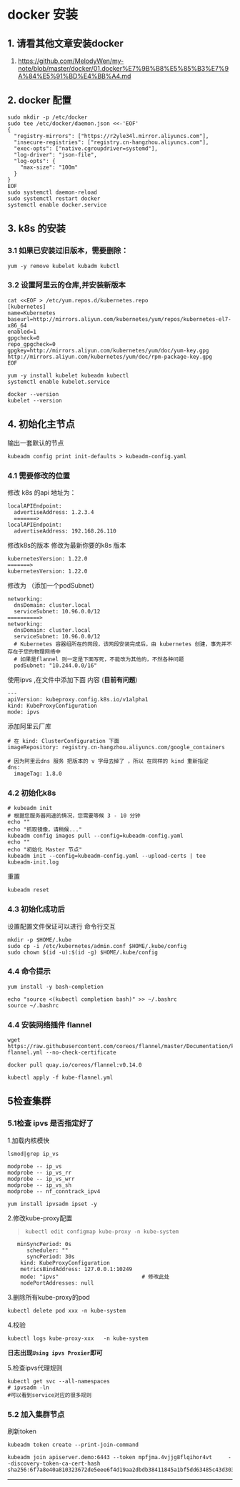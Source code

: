 # docker 安装
## 1. 请看其他文章安装docker
1. https://github.com/MelodyWen/my-note/blob/master/docker/01.docker%E7%9B%B8%E5%85%B3%E7%9A%84%E5%91%BD%E4%BB%A4.md


## 2. docker 配置
```
sudo mkdir -p /etc/docker
sudo tee /etc/docker/daemon.json <<-'EOF'
{
  "registry-mirrors": ["https://r2yle34l.mirror.aliyuncs.com"],
  "insecure-registries": ["registry.cn-hangzhou.aliyuncs.com"], 
  "exec-opts": ["native.cgroupdriver=systemd"],
  "log-driver": "json-file",
  "log-opts": {
    "max-size": "100m"
  }
}
EOF
sudo systemctl daemon-reload
sudo systemctl restart docker
systemctl enable docker.service
```

## 3. k8s 的安装 
### 3.1 如果已安装过旧版本，需要删除：
```
yum -y remove kubelet kubadm kubctl
```

### 3.2 设置阿里云的仓库,并安装新版本
```
cat <<EOF > /etc/yum.repos.d/kubernetes.repo
[kubernetes]
name=Kubernetes
baseurl=http://mirrors.aliyun.com/kubernetes/yum/repos/kubernetes-el7-x86_64
enabled=1
gpgcheck=0
repo_gpgcheck=0
gpgkey=http://mirrors.aliyun.com/kubernetes/yum/doc/yum-key.gpg http://mirrors.aliyun.com/kubernetes/yum/doc/rpm-package-key.gpg
EOF
```
```
yum -y install kubelet kubeadm kubectl
systemctl enable kubelet.service

docker --version
kubelet --version
```

## 4. 初始化主节点
输出一套默认的节点
```
kubeadm config print init-defaults > kubeadm-config.yaml
```
### 4.1 需要修改的位置
修改 k8s 的api 地址为：
```
localAPIEndpoint:
  advertiseAddress: 1.2.3.4
  =======>
localAPIEndpoint:
  advertiseAddress: 192.168.26.110
```
修改k8s的版本 修改为最新你要的k8s 版本
```
kubernetesVersion: 1.22.0
=======>
kubernetesVersion: 1.22.0  
```

修改为 （添加一个podSubnet）
```
networking:
  dnsDomain: cluster.local
  serviceSubnet: 10.96.0.0/12
==========>
networking:
  dnsDomain: cluster.local
  serviceSubnet: 10.96.0.0/12  
  # Kubernetes 容器组所在的网段，该网段安装完成后，由 kubernetes 创建，事先并不存在于您的物理网络中
  # 如果是flannel 则一定是下面写死，不能改为其他的，不然各种问题
  podSubnet: "10.244.0.0/16"    
```
使用ipvs ,在文件中添加下面 内容 (**目前有问题**)
```
---
apiVersion: kubeproxy.config.k8s.io/v1alpha1
kind: KubeProxyConfiguration
mode: ipvs
```
添加阿里云厂库
```
# 在 kind: ClusterConfiguration 下面
imageRepository: registry.cn-hangzhou.aliyuncs.com/google_containers

# 因为阿里云dns 服务 把版本的 v 字母去掉了 ，所以 在同样的 kind 重新指定
dns:
  imageTag: 1.8.0
```
### 4.2 初始化k8s
```
# kubeadm init
# 根据您服务器网速的情况，您需要等候 3 - 10 分钟
echo ""
echo "抓取镜像，请稍候..."
kubeadm config images pull --config=kubeadm-config.yaml
echo ""
echo "初始化 Master 节点"
kubeadm init --config=kubeadm-config.yaml --upload-certs | tee kubeadm-init.log
```
重置
```
kubeadm reset 
```
### 4.3 初始化成功后
设置配置文件保证可以进行 命令行交互
```
mkdir -p $HOME/.kube
sudo cp -i /etc/kubernetes/admin.conf $HOME/.kube/config
sudo chown $(id -u):$(id -g) $HOME/.kube/config
```
### 4.4 命令提示
```
yum install -y bash-completion

echo "source <(kubectl completion bash)" >> ~/.bashrc
source ~/.bashrc
```
### 4.4 安装网络插件 flannel
```
wget https://raw.githubusercontent.com/coreos/flannel/master/Documentation/kube-flannel.yml --no-check-certificate

docker pull quay.io/coreos/flannel:v0.14.0

kubectl apply -f kube-flannel.yml
```

## 5检查集群
### 5.1检查 ipvs 是否指定好了
1.加载内核模快
```
lsmod|grep ip_vs

modprobe -- ip_vs
modprobe -- ip_vs_rr
modprobe -- ip_vs_wrr
modprobe -- ip_vs_sh
modprobe -- nf_conntrack_ipv4

yum install ipvsadm ipset -y
```
2.修改kube-proxy配置

> `kubectl edit configmap kube-proxy -n kube-system`

```
   minSyncPeriod: 0s
      scheduler: ""
      syncPeriod: 30s
    kind: KubeProxyConfiguration
    metricsBindAddress: 127.0.0.1:10249
    mode: "ipvs"                          # 修改此处
    nodePortAddresses: null
```
3.删除所有kube-proxy的pod
```
kubectl delete pod xxx -n kube-system
```
4.校验
```
kubectl logs kube-proxy-xxx   -n kube-system
```
**日志出现`Using ipvs Proxier`即可**

5.检查ipvs代理规则
```
kubectl get svc --all-namespaces
# ipvsadm -ln
#可以看到service对应的很多规则
```
### 5.2 加入集群节点
刷新token
```
kubeadm token create --print-join-command
```
```
kubeadm join apiserver.demo:6443 --token mpfjma.4vjjg8flqihor4vt     --discovery-token-ca-cert-hash sha256:6f7a8e40a810323672de5eee6f4d19aa2dbdb38411845a1bf5dd63485c43d303
```







---